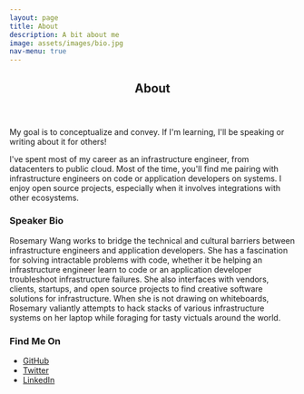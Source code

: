```yaml
---
layout: page
title: About
description: A bit about me
image: assets/images/bio.jpg
nav-menu: true
---
```


<!-- Main -->
<div id="main" class="alt">
	<!-- One -->
	<section id="one">
		<div class="inner">
			<header class="major">
				<h1>About</h1>
			</header>
			<!-- Content -->
			<p>My goal is to conceptualize and convey. If I'm learning, I'll be speaking or writing about it for others!
			</p>
            <p>I've spent most of my career as an infrastructure engineer, from datacenters to public cloud. Most of the time, you'll find me pairing with infrastructure engineers on code or application developers on systems. I enjoy open source projects, especially when it involves integrations with other ecosystems.</p>
			<div class="row">
				<div class="inner">
					<h3>Speaker Bio</h3>
					<p>Rosemary Wang works to bridge the technical and cultural barriers between infrastructure
						engineers and application developers. She has a fascination for solving intractable problems
						with code, whether it be helping an infrastructure engineer learn to code or an application
						developer troubleshoot infrastructure failures. She also interfaces with vendors, clients,
						startups, and open source projects to find creative software solutions for infrastructure. When
						she is not drawing on whiteboards, Rosemary valiantly attempts to hack stacks of various
						infrastructure systems on her laptop while foraging for tasty victuals around the world.</p>
				</div>
			</div>
			<div class="row">
				<div class="inner">
					<h3>Find Me On</h3>
					<ul class="icons">
						<li><a href="https://github.com/joatmon08" class="icon alt fa-github"><span
									class="label">GitHub</span></a></li>
						<li><a href="https://twitter.com/joatmon08" class="icon alt fa-twitter"><span
									class="label">Twitter</span></a></li>
						<li><a href="https://www.linkedin.com/in/rosemarywang/" class="icon alt fa-linkedin"><span
									class="label">LinkedIn</span></a></li>
					</ul>
				</div>
			</div>
		</div>
	</section>
</div>